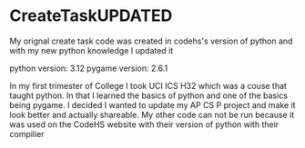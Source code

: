 # CreateTaskUPDATED
My orignal create task code was created in codehs's version of python and with my new python knowledge I updated it

python version: 3.12
pygame version: 2.6.1

In my first trimester of College I took UCI ICS H32 which was a couse that taught python. In that I learned the basics of python and one of the basics being pygame. I decided I wanted to update my AP CS P project and make it look better and actually shareable. My other code can not be run because it was used on the CodeHS website with their version of python with their compilier

